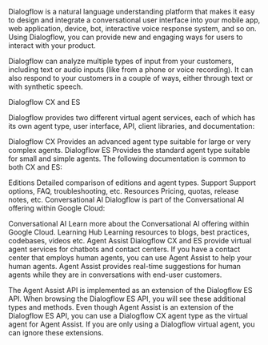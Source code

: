 Dialogflow is a natural language understanding platform that makes it easy to design and integrate a conversational user interface into your mobile app, web application, device, bot, interactive voice response system, and so on. Using Dialogflow, you can provide new and engaging ways for users to interact with your product.

Dialogflow can analyze multiple types of input from your customers, including text or audio inputs (like from a phone or voice recording). It can also respond to your customers in a couple of ways, either through text or with synthetic speech.

Dialogflow CX and ES

Dialogflow provides two different virtual agent services, each of which has its own agent type, user interface, API, client libraries, and documentation:

Dialogflow CX	Provides an advanced agent type suitable for large or very complex agents.
Dialogflow ES	Provides the standard agent type suitable for small and simple agents.
The following documentation is common to both CX and ES:

Editions	Detailed comparison of editions and agent types.
Support	Support options, FAQ, troubleshooting, etc.
Resources	Pricing, quotas, release notes, etc.
Conversational AI
Dialogflow is part of the Conversational AI offering within Google Cloud:

Conversational AI	Learn more about the Conversational AI offering within Google Cloud.
Learning Hub	Learning resources to blogs, best practices, codebases, videos etc.
Agent Assist
Dialogflow CX and ES provide virtual agent services for chatbots and contact centers. If you have a contact center that employs human agents, you can use Agent Assist to help your human agents. Agent Assist provides real-time suggestions for human agents while they are in conversations with end-user customers.

The Agent Assist API is implemented as an extension of the Dialogflow ES API. When browsing the Dialogflow ES API, you will see these additional types and methods. Even though Agent Assist is an extension of the Dialogflow ES API, you can use a Dialogflow CX agent type as the virtual agent for Agent Assist. If you are only using a Dialogflow virtual agent, you can ignore these extensions.

